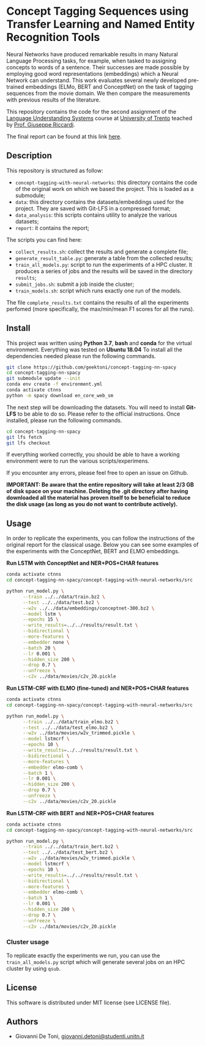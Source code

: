# Concept Tagging Sequences using Transfer Learning and Named Entity Recognition Tools

Neural Networks have produced remarkable results in many Natural Language Processing tasks, for example, when tasked 
to assigning concepts to words of a sentence. 
Their successes are made possible by employing good word representations (embeddings) which a Neural Network can understand. 
This work evaluates several newly developed pre-trained embeddings (ELMo, BERT and ConceptNet) on the task of tagging sequences from the movie domain. We then compare the measurements with previous results of the literature.

This repository contains the code for the second assignment of the [Language Understanding Systems](http://disi.unitn.it/~riccardi/page7/page13/page13.html)
course at [University of Trento](https://unitn.it) teached by [Prof. Giuseppe Riccardi](http://disi.unitn.it/~riccardi).

The final report can be found at this link [here](report/giovanni_de_toni_197814.pdf).

## Description

This repository is structured as follow:
* `concept-tagging-with-neural-networks`: this directory contains the code of the original work
on which we based the project. This is loaded as a submodule;
* `data`: this directory contains the datasets/embeddings used for the project. They are saved with
Git-LFS in a compressed format;
* `data_analysis`: this scripts contains utility to analyze the various datasets;
* `report`: it contains the report;

The scripts you can find here:
* `collect_results.sh`: collect the results and generate a complete file;
* `generate_result_table.py`: generate a table from the collected results;
* `train_all_models.py`: script to run the experiments of a HPC cluster. It produces
a series of jobs and the results will be saved in the directory `results`;
* `submit_jobs.sh`: submit a job inside the cluster;
* `train_models.sh`: script which runs exactly one run of the models.

The file `complete_results.txt` contains the results of all the experiments perfomed
(more specifically, the max/min/mean F1 scores for all the runs).

## Install

This project was written using **Python 3.7**, **bash** and **conda** for
the virtual environment. Everything was tested on **Ubuntu 18.04** To install all the dependencies needed please run the
following commands.

```bash
git clone https://github.com/geektoni/concept-tagging-nn-spacy
cd concept-tagging-nn-spacy
git submodule update --init
conda env create -f environment.yml
conda activate ctnns
python -m spacy download en_core_web_sm
```
The next step will be downloading the datasets. You will need to install
**Git-LFS** to be able to do so. Please refer to the official instructions. Once installed,
please run the following commands.
```bash
cd concept-tagging-nn-spacy
git lfs fetch
git lfs checkout
```
If everything worked correctly, you should be able to have a working environment
were to run the various scripts/experimens.

If you encounter any errors, please feel free to open an issue on Github.

**IMPORTANT: Be aware that the entire repository will take at least 2/3 GB of disk space
on your machine. Deleting the .git directory after having downloaded all the material has
proven itself to be beneficial to reduce the disk usage (as long as you do not want to contribute
actively).**

## Usage

In order to replicate the experiments, you can follow the instructions of the original
report for the classical usage. Below you can see some examples of the experiments
with the ConceptNet, BERT and ELMO embeddings.

**Run LSTM with ConceptNet and NER+POS+CHAR features**
```bash
conda activate ctnns
cd concept-tagging-nn-spacy/concept-tagging-with-neural-networks/src

python run_model.py \
      --train ../../data/train.bz2 \
      --test ../../data/test.bz2 \
      --w2v ../../data/embeddings/conceptnet-300.bz2 \
      --model lstm \
      --epochs 15 \
      --write_results=../../results/result.txt \
      --bidirectional \
      --more-features \
      --embedder none \
      --batch 20 \
      --lr 0.001 \
      --hidden_size 200 \
      --drop 0.7 \
      --unfreeze \
      --c2v ../data/movies/c2v_20.pickle
```

**Run LSTM-CRF with ELMO (fine-tuned) and NER+POS+CHAR features**
```bash
conda activate ctnns
cd concept-tagging-nn-spacy/concept-tagging-with-neural-networks/src

python run_model.py \
      --train ../../data/train_elmo.bz2 \
      --test ../../data/test_elmo.bz2 \
      --w2v ../data/movies/w2v_trimmed.pickle \
      --model lstmcrf \
      --epochs 10 \
      --write_results=../../results/result.txt \
      --bidirectional \
      --more-features \
      --embedder elmo-comb \
      --batch 1 \
      --lr 0.001 \
      --hidden_size 200 \
      --drop 0.7 \
      --unfreeze \
      --c2v ../data/movies/c2v_20.pickle
```

**Run LSTM-CRF with BERT and NER+POS+CHAR features**
```bash
conda activate ctnns
cd concept-tagging-nn-spacy/concept-tagging-with-neural-networks/src

python run_model.py \
      --train ../../data/train_bert.bz2 \
      --test ../../data/test_bert.bz2 \
      --w2v ../data/movies/w2v_trimmed.pickle \
      --model lstmcrf \
      --epochs 10 \
      --write_results=../../results/result.txt \
      --bidirectional \
      --more-features \
      --embedder elmo-comb \
      --batch 1 \
      --lr 0.001 \
      --hidden_size 200 \
      --drop 0.7 \
      --unfreeze \
      --c2v ../data/movies/c2v_20.pickle
```

### Cluster usage
To replicate exactly the experiments we run, you can use the `train_all_models.py` script which
will generate several jobs on an HPC cluster by using `qsub`. 

## License

This software is distributed under MIT license (see LICENSE file).

## Authors

- Giovanni De Toni, [giovanni.detoni@studenti.unitn.it](mailto:giovanni.detoni@studenti.unitn.it)